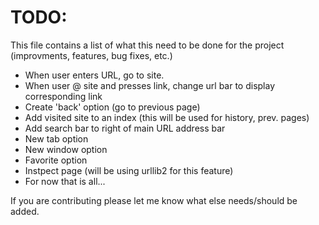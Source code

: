 TODO:
=====
This file contains a list of what this need to be done for the project (improvments, features, bug fixes, etc.)

* When user enters URL, go to site.
* When user @ site and presses link, change url bar to display corresponding link
* Create 'back' option (go to previous page)
* Add visited site to an index (this will be used for history, prev. pages)
* Add search bar to right of main URL address bar
* New tab option
* New window option
* Favorite option
* Instpect page (will be using urllib2 for this feature)
* For now that is all...

If you are contributing please let me know what else needs/should be added.
